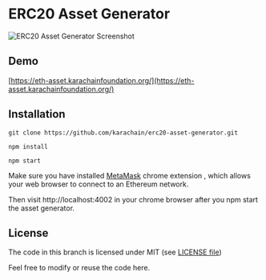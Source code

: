 # ERC20 Asset Generator

![ERC20 Asset Generator Screenshot](https://i.imgur.com/u0HfeLf.png)

## Demo
[https://eth-asset.karachainfoundation.org/](https://eth-asset.karachainfoundation.org/)

## Installation

`git clone https://github.com/karachain/erc20-asset-generator.git`

`npm install`

`npm start`

Make sure you have installed [MetaMask](https://chrome.google.com/webstore/detail/metamask/nkbihfbeogaeaoehlefnkodbefgpgknn?hl=en) chrome extension , which
                                                                                                                                                                    allows your web browser to connect to an Ethereum network.

Then visit http://localhost:4002 in your chrome browser after you npm start the asset generator.

## License

The code in this branch is licensed under MIT (see [LICENSE file](https://github.com/karachain/erc20-asset-generator/blob/master/LICENSE))

Feel free to modify or reuse the code here.
